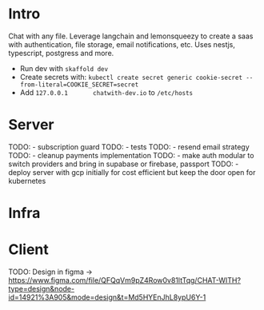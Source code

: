 
# Intro

Chat with any file. Leverage langchain and lemonsqueezy to create a saas with authentication, file storage, email notifications, etc. Uses nestjs, typescript, postgress and more.

- Run dev with `skaffold dev`
- Create secrets with: `kubectl create secret generic cookie-secret --from-literal=COOKIE_SECRET=secret`
- Add `127.0.0.1       chatwith-dev.io` to `/etc/hosts`

# Server

TODO: - subscription guard
TODO: - tests
TODO: - resend email strategy
TODO: - cleanup payments implementation
TODO: - make auth modular to switch providers and bring in supabase or firebase, passport
TODO: - deploy server with gcp initially for cost efficient but keep the door open for kubernetes

# Infra

# Client

TODO: Design in figma -> https://www.figma.com/file/QFQqVm9pZ4Row0v81ltTqg/CHAT-WITH?type=design&node-id=14921%3A905&mode=design&t=Md5HYEnJhL8ypU6Y-1
